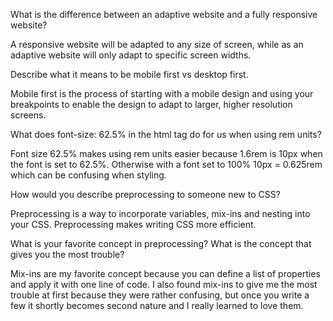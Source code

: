 What is the difference between an adaptive website and a fully responsive website?

A responsive website will be adapted to any size of screen, while as an adaptive website will only adapt to specific screen widths. 

Describe what it means to be mobile first vs desktop first.

Mobile first is the process of starting with a mobile design and using your breakpoints to enable the design to adapt to larger, higher resolution screens.

What does font-size: 62.5% in the html tag do for us when using rem units?

Font size 62.5% makes using rem units easier because  1.6rem is 10px when the font is set to 62.5%. Otherwise with a font set to 100% 10px = 0.625rem which can be confusing when styling.

How would you describe preprocessing to someone new to CSS?

Preprocessing is a way to incorporate variables, mix-ins and nesting into your CSS. Preprocessing makes writing CSS more efficient. 

What is your favorite concept in preprocessing? What is the concept that gives you the most trouble?

Mix-ins are my favorite concept because you can define a list of properties and apply it with one line of code. I also found mix-ins to give me the most trouble at first because they were rather confusing, but once you write a few it shortly becomes second nature and I really learned to love them. 